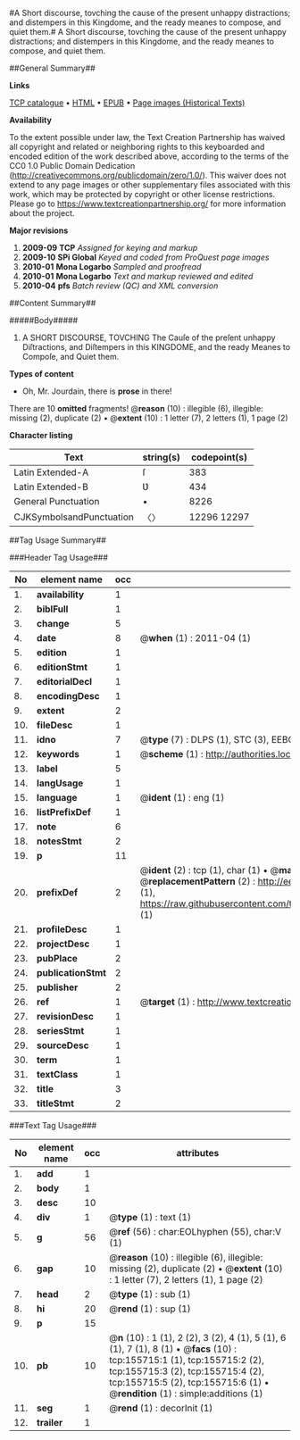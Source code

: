 #A Short discourse, tovching the cause of the present unhappy distractions; and distempers in this Kingdome, and the ready meanes to compose, and quiet them.#
A Short discourse, tovching the cause of the present unhappy distractions; and distempers in this Kingdome, and the ready meanes to compose, and quiet them.

##General Summary##

**Links**

[TCP catalogue](http://www.ota.ox.ac.uk/tcp/)  • 
[HTML](http://tei.it.ox.ac.uk/tcp/Texts-HTML/free/A93/A93213.html)  • 
[EPUB](http://tei.it.ox.ac.uk/tcp/Texts-EPUB/free/A93/A93213.epub) • 
[Page images (Historical Texts)](https://historicaltexts.jisc.ac.uk/eebo-99871731e)

**Availability**

To the extent possible under law, the Text Creation Partnership has waived all copyright and related or neighboring rights to this keyboarded and encoded edition of the work described above, according to the terms of the CC0 1.0 Public Domain Dedication (http://creativecommons.org/publicdomain/zero/1.0/). This waiver does not extend to any page images or other supplementary files associated with this work, which may be protected by copyright or other license restrictions. Please go to https://www.textcreationpartnership.org/ for more information about the project.

**Major revisions**

1. __2009-09__ __TCP__ *Assigned for keying and markup*
1. __2009-10__ __SPi Global__ *Keyed and coded from ProQuest page images*
1. __2010-01__ __Mona Logarbo__ *Sampled and proofread*
1. __2010-01__ __Mona Logarbo__ *Text and markup reviewed and edited*
1. __2010-04__ __pfs__ *Batch review (QC) and XML conversion*

##Content Summary##

#####Body#####

1. A SHORT DISCOURSE, TOVCHING The Cauſe of the preſent unhappy Diſtractions, and Diſtempers in this KINGDOME, and the ready Meanes to Compoſe, and Quiet them.

**Types of content**

  * Oh, Mr. Jourdain, there is **prose** in there!

There are 10 **omitted** fragments! 
 @__reason__ (10) : illegible (6), illegible: missing (2), duplicate (2)  •  @__extent__ (10) : 1 letter (7), 2 letters (1), 1 page (2)

**Character listing**


|Text|string(s)|codepoint(s)|
|---|---|---|
|Latin Extended-A|ſ|383|
|Latin Extended-B|Ʋ|434|
|General Punctuation|•|8226|
|CJKSymbolsandPunctuation|〈〉|12296 12297|

##Tag Usage Summary##

###Header Tag Usage###

|No|element name|occ|attributes|
|---|---|---|---|
|1.|__availability__|1||
|2.|__biblFull__|1||
|3.|__change__|5||
|4.|__date__|8| @__when__ (1) : 2011-04 (1)|
|5.|__edition__|1||
|6.|__editionStmt__|1||
|7.|__editorialDecl__|1||
|8.|__encodingDesc__|1||
|9.|__extent__|2||
|10.|__fileDesc__|1||
|11.|__idno__|7| @__type__ (7) : DLPS (1), STC (3), EEBO-CITATION (1), PROQUEST (1), VID (1)|
|12.|__keywords__|1| @__scheme__ (1) : http://authorities.loc.gov/ (1)|
|13.|__label__|5||
|14.|__langUsage__|1||
|15.|__language__|1| @__ident__ (1) : eng (1)|
|16.|__listPrefixDef__|1||
|17.|__note__|6||
|18.|__notesStmt__|2||
|19.|__p__|11||
|20.|__prefixDef__|2| @__ident__ (2) : tcp (1), char (1)  •  @__matchPattern__ (2) : ([0-9\-]+):([0-9IVX]+) (1), (.+) (1)  •  @__replacementPattern__ (2) : http://eebo.chadwyck.com/downloadtiff?vid=$1&page=$2 (1), https://raw.githubusercontent.com/textcreationpartnership/Texts/master/tcpchars.xml#$1 (1)|
|21.|__profileDesc__|1||
|22.|__projectDesc__|1||
|23.|__pubPlace__|2||
|24.|__publicationStmt__|2||
|25.|__publisher__|2||
|26.|__ref__|1| @__target__ (1) : http://www.textcreationpartnership.org/docs/. (1)|
|27.|__revisionDesc__|1||
|28.|__seriesStmt__|1||
|29.|__sourceDesc__|1||
|30.|__term__|1||
|31.|__textClass__|1||
|32.|__title__|3||
|33.|__titleStmt__|2||


###Text Tag Usage###

|No|element name|occ|attributes|
|---|---|---|---|
|1.|__add__|1||
|2.|__body__|1||
|3.|__desc__|10||
|4.|__div__|1| @__type__ (1) : text (1)|
|5.|__g__|56| @__ref__ (56) : char:EOLhyphen (55), char:V (1)|
|6.|__gap__|10| @__reason__ (10) : illegible (6), illegible: missing (2), duplicate (2)  •  @__extent__ (10) : 1 letter (7), 2 letters (1), 1 page (2)|
|7.|__head__|2| @__type__ (1) : sub (1)|
|8.|__hi__|20| @__rend__ (1) : sup (1)|
|9.|__p__|15||
|10.|__pb__|10| @__n__ (10) : 1 (1), 2 (2), 3 (2), 4 (1), 5 (1), 6 (1), 7 (1), 8 (1)  •  @__facs__ (10) : tcp:155715:1 (1), tcp:155715:2 (2), tcp:155715:3 (2), tcp:155715:4 (2), tcp:155715:5 (2), tcp:155715:6 (1)  •  @__rendition__ (1) : simple:additions (1)|
|11.|__seg__|1| @__rend__ (1) : decorInit (1)|
|12.|__trailer__|1||
